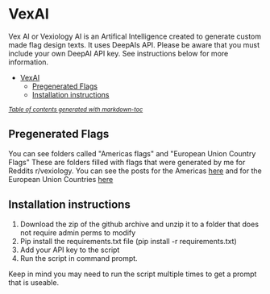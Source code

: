 # VexAI
Vex AI or Vexiology AI is an Artifical Intelligence created to generate custom made flag design texts. It uses DeepAIs API. Please be aware that you must include your own DeepAI API key. See instructions below for more information. 

- [VexAI](#vexai)
  * [Pregenerated Flags](#pregenerated-flags)
  * [Installation instructions](#installation-instructions)

<small><i><a href='http://ecotrust-canada.github.io/markdown-toc/'>Table of contents generated with markdown-toc</a></i></small>


## Pregenerated Flags
You can see folders called "Americas flags" and "European Union Country Flags" These are folders filled with flags that were generated by me for Reddits r/vexiology. You can see the posts for the Americas [here](https://www.reddit.com/r/vexillology/comments/qt1li5/ai_generated_flags_of_countries_in_the_americas/?utm_source=share&utm_medium=web2x&context=3) and for the European Union Countries [here](https://www.reddit.com/r/vexillology/comments/qpclv3/eu_countries_flags_generated_by_an_ai/?utm_source=share&utm_medium=web2x&context=3)

## Installation instructions
1. Download the zip of the github archive and unzip it to a folder that does not require admin perms to modify
2. Pip install the requirements.txt file (pip install -r requirements.txt)
3. Add your API key to the script 
4. Run the script in command prompt. 

Keep in mind you may need to run the script multiple times to get a prompt that is useable. 
